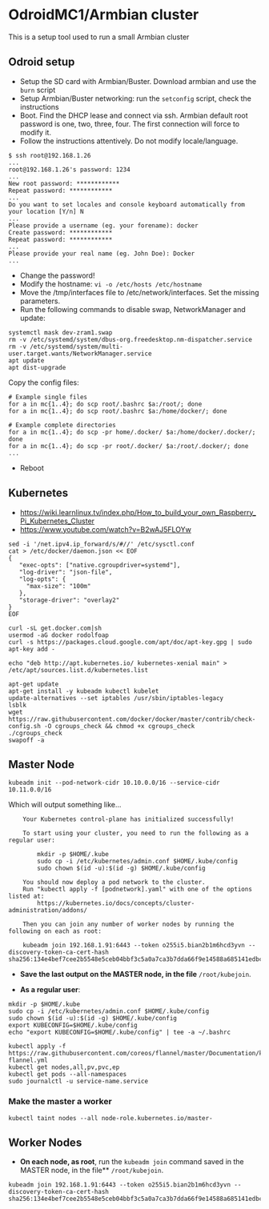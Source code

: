 # OdroidMC1/Armbian cluster

This is a setup tool used to run a small Armbian cluster

## Odroid setup

* Setup the SD card with Armbian/Buster. Download armbian and use the `burn` script
* Setup Armbian/Buster networking: run the `setconfig` script, check the instructions
* Boot. Find the DHCP lease and connect via ssh. Armbian default root password is one, two, three, four. The first connection will force to modify it.
* Follow the instructions attentively. Do not modify locale/language.
```
$ ssh root@192.168.1.26
...
root@192.168.1.26's password: 1234
...
New root password: ************
Repeat password: ************
...
Do you want to set locales and console keyboard automatically from your location [Y/n] N
...
Please provide a username (eg. your forename): docker
Create password: ************
Repeat password: ************
...
Please provide your real name (eg. John Doe): Docker
...
```

* Change the password!
* Modify the hostname: `vi -o /etc/hosts /etc/hostname`
* Move the /tmp/interfaces file to /etc/network/interfaces. Set the missing parameters.
* Run the following commands to disable swap, NetworkManager and update:

```
systemctl mask dev-zram1.swap
rm -v /etc/systemd/system/dbus-org.freedesktop.nm-dispatcher.service
rm -v /etc/systemd/system/multi-user.target.wants/NetworkManager.service
apt update
apt dist-upgrade
```

Copy the config files:
```
# Example single files
for a in mc{1..4}; do scp root/.bashrc $a:/root/; done
for a in mc{1..4}; do scp root/.bashrc $a:/home/docker/; done

# Example complete directories
for a in mc{1..4}; do scp -pr home/.docker/ $a:/home/docker/.docker/; done
for a in mc{1..4}; do scp -pr root/.docker/ $a:/root/.docker/; done
...
```

* Reboot

## Kubernetes

* https://wiki.learnlinux.tv/index.php/How_to_build_your_own_Raspberry_Pi_Kubernetes_Cluster
* https://www.youtube.com/watch?v=B2wAJ5FLOYw

```
sed -i '/net.ipv4.ip_forward/s/#//' /etc/sysctl.conf
cat > /etc/docker/daemon.json << EOF
{
   "exec-opts": ["native.cgroupdriver=systemd"],
   "log-driver": "json-file",
   "log-opts": {
     "max-size": "100m"
   },
   "storage-driver": "overlay2"
}
EOF

curl -sL get.docker.com|sh
usermod -aG docker rodolfoap
curl -s https://packages.cloud.google.com/apt/doc/apt-key.gpg | sudo apt-key add -

echo "deb http://apt.kubernetes.io/ kubernetes-xenial main" > /etc/apt/sources.list.d/kubernetes.list

apt-get update
apt-get install -y kubeadm kubectl kubelet
update-alternatives --set iptables /usr/sbin/iptables-legacy
lsblk
wget https://raw.githubusercontent.com/docker/docker/master/contrib/check-config.sh -O cgroups_check && chmod +x cgroups_check
./cgroups_check
swapoff -a
```

## Master Node
```
kubeadm init --pod-network-cidr 10.10.0.0/16 --service-cidr 10.11.0.0/16
```

Which will output something like...

```
	Your Kubernetes control-plane has initialized successfully!

	To start using your cluster, you need to run the following as a regular user:

		mkdir -p $HOME/.kube
		sudo cp -i /etc/kubernetes/admin.conf $HOME/.kube/config
		sudo chown $(id -u):$(id -g) $HOME/.kube/config

	You should now deploy a pod network to the cluster.
	Run "kubectl apply -f [podnetwork].yaml" with one of the options listed at:
		https://kubernetes.io/docs/concepts/cluster-administration/addons/

	Then you can join any number of worker nodes by running the following on each as root:

	kubeadm join 192.168.1.91:6443 --token o255i5.bian2b1m6hcd3yvn --discovery-token-ca-cert-hash sha256:134e4bef7cee2b5548e5ceb04bbf3c5a0a7ca3b7dda66f9e14588a685141edbc
```

* **Save the last output on the MASTER node, in the file** `/root/kubejoin`.

* **As a regular user**:

```
mkdir -p $HOME/.kube
sudo cp -i /etc/kubernetes/admin.conf $HOME/.kube/config
sudo chown $(id -u):$(id -g) $HOME/.kube/config
export KUBECONFIG=$HOME/.kube/config
echo "export KUBECONFIG=$HOME/.kube/config" | tee -a ~/.bashrc

kubectl apply -f https://raw.githubusercontent.com/coreos/flannel/master/Documentation/kube-flannel.yml
kubectl get nodes,all,pv,pvc,ep
kubectl get pods --all-namespaces
sudo journalctl -u service-name.service
```

### Make the master a worker

```
kubectl taint nodes --all node-role.kubernetes.io/master-
```

## Worker Nodes

* **On each node, as root**, run the `kubeadm join` command saved in the MASTER node, in the file** `/root/kubejoin`.

```
kubeadm join 192.168.1.91:6443 --token o255i5.bian2b1m6hcd3yvn --discovery-token-ca-cert-hash sha256:134e4bef7cee2b5548e5ceb04bbf3c5a0a7ca3b7dda66f9e14588a685141edbc
```
